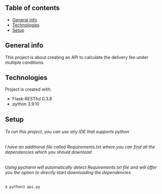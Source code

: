 ## Table of contents
* [General info](#general-info)
* [Technologies](#technologies)
* [Setup](#setup)

## General info
This project is about creating an API to calculate the delivery fee under multiple conditions
	
## Technologies
Project is created with:
* Flask-RESTful 0.3.8
* python 3.9.10


	
## Setup
###### To run this project, you can use any IDE that supports python 
###### I have an additional file called Requirements.txt where you can find all the dependencies which you should download
###### Using pycharm will automatically detect Requirements.txt file and will offer you the option to directly start downloading the dependencies

```
$ python3 api.py
```
